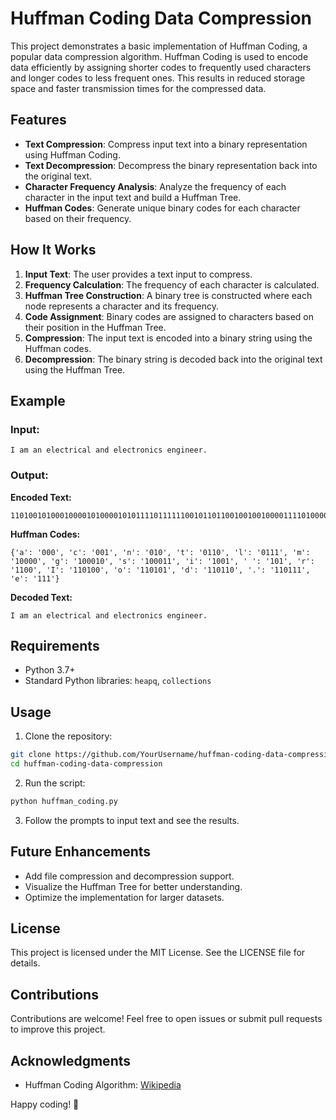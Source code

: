 

# Huffman Coding Data Compression

This project demonstrates a basic implementation of Huffman Coding, a popular data compression algorithm. Huffman Coding is used to encode data efficiently by assigning shorter codes to frequently used characters and longer codes to less frequent ones. This results in reduced storage space and faster transmission times for the compressed data.

## Features
- **Text Compression**: Compress input text into a binary representation using Huffman Coding.
- **Text Decompression**: Decompress the binary representation back into the original text.
- **Character Frequency Analysis**: Analyze the frequency of each character in the input text and build a Huffman Tree.
- **Huffman Codes**: Generate unique binary codes for each character based on their frequency.

## How It Works
1. **Input Text**: The user provides a text input to compress.
2. **Frequency Calculation**: The frequency of each character is calculated.
3. **Huffman Tree Construction**: A binary tree is constructed where each node represents a character and its frequency.
4. **Code Assignment**: Binary codes are assigned to characters based on their position in the Huffman Tree.
5. **Compression**: The input text is encoded into a binary string using the Huffman codes.
6. **Decompression**: The binary string is decoded back into the original text using the Huffman Tree.

## Example
### Input:
```
I am an electrical and electronics engineer.
```
### Output:
**Encoded Text:**
```
1101001010001000010100001010111101111110010110110010010010000111101000010110110101111011111100101101100110101010100100110001110111101010001010010101111111100110111
```
**Huffman Codes:**
```
{'a': '000', 'c': '001', 'n': '010', 't': '0110', 'l': '0111', 'm': '10000', 'g': '100010', 's': '100011', 'i': '1001', ' ': '101', 'r': '1100', 'I': '110100', 'o': '110101', 'd': '110110', '.': '110111', 'e': '111'}
```
**Decoded Text:**
```
I am an electrical and electronics engineer.
```

## Requirements
- Python 3.7+
- Standard Python libraries: `heapq`, `collections`

## Usage
1. Clone the repository:
```bash
git clone https://github.com/YourUsername/huffman-coding-data-compression.git
cd huffman-coding-data-compression
```
2. Run the script:
```bash
python huffman_coding.py
```
3. Follow the prompts to input text and see the results.

## Future Enhancements
- Add file compression and decompression support.
- Visualize the Huffman Tree for better understanding.
- Optimize the implementation for larger datasets.

## License
This project is licensed under the MIT License. See the LICENSE file for details.

## Contributions
Contributions are welcome! Feel free to open issues or submit pull requests to improve this project.

## Acknowledgments
- Huffman Coding Algorithm: [Wikipedia](https://en.wikipedia.org/wiki/Huffman_coding)

Happy coding! 🚀

